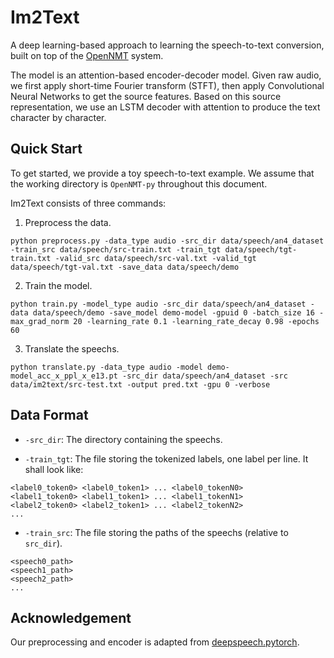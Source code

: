 # Im2Text

A deep learning-based approach to learning the speech-to-text conversion, built on top of the <a href="http://opennmt.net/">OpenNMT</a> system.

The model is an attention-based encoder-decoder model. Given raw audio, we first apply short-time Fourier transform (STFT), then apply Convolutional Neural Networks to get the source features. Based on this source representation, we use an LSTM decoder with attention to produce the text character by character.

## Quick Start

To get started, we provide a toy speech-to-text example. We assume that the working directory is `OpenNMT-py` throughout this document.

Im2Text consists of three commands:

1) Preprocess the data.

```
python preprocess.py -data_type audio -src_dir data/speech/an4_dataset -train_src data/speech/src-train.txt -train_tgt data/speech/tgt-train.txt -valid_src data/speech/src-val.txt -valid_tgt data/speech/tgt-val.txt -save_data data/speech/demo
```

2) Train the model.

```
python train.py -model_type audio -src_dir data/speech/an4_dataset -data data/speech/demo -save_model demo-model -gpuid 0 -batch_size 16 -max_grad_norm 20 -learning_rate 0.1 -learning_rate_decay 0.98 -epochs 60
```

3) Translate the speechs.

```
python translate.py -data_type audio -model demo-model_acc_x_ppl_x_e13.pt -src_dir data/speech/an4_dataset -src data/im2text/src-test.txt -output pred.txt -gpu 0 -verbose
```


## Data Format

* `-src_dir`: The directory containing the speechs.

* `-train_tgt`: The file storing the tokenized labels, one label per line. It shall look like:
```
<label0_token0> <label0_token1> ... <label0_tokenN0>
<label1_token0> <label1_token1> ... <label1_tokenN1>
<label2_token0> <label2_token1> ... <label2_tokenN2>
...
```

* `-train_src`: The file storing the paths of the speechs (relative to `src_dir`).
```
<speech0_path>
<speech1_path>
<speech2_path>
...
```

## Acknowledgement

Our preprocessing and encoder is adapted from [deepspeech.pytorch](https://github.com/SeanNaren/deepspeech.pytorch).
